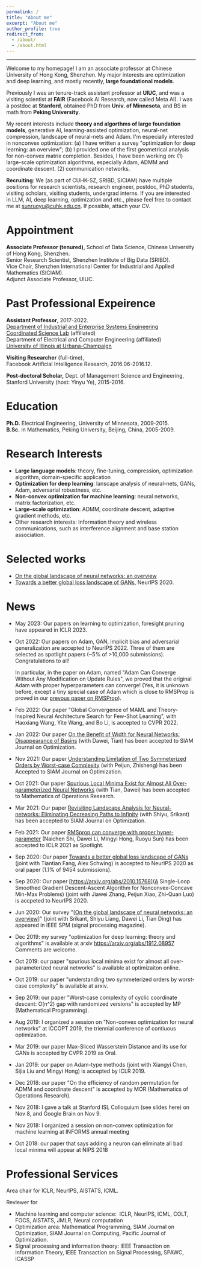 ```yaml
---
permalink: /
title: "About me"
excerpt: "About me"
author_profile: true
redirect_from: 
  - /about/
  - /about.html
---
```


- - -
Welcome to my homepage!
I am an associate professor at Chinese University of Hong Kong, Shenzhen. My major interests are optimization and deep learning, and mostly recently, **large foundational models**. 

Previously I was an tenure-track assistant professor at **UIUC**, and was a visiting scientist at **FAIR** (Facebook AI Research, now called Meta AI). I was a postdoc at **Stanford**, obtained PhD from **Univ. of Minnesota**, and BS in math from **Peking University**. 

My recent interests include **theory and algorthms of large foundation models**, generative AI, learning-assisted optimization, neural-net compression, landscape of neural-nets and Adam. 
I'm especially interested in nonconvex optimization: (a) I have written a survey "optimization for deep learning: an overview"; (b) I provided one of the first geometrical analysis for non-convex matrix completion. 
Besides, I have been working on: (1) large-scale optimization algorithms, especially Adam, ADMM and coordinate descent. (2) communication networks. 

**Recruiting**: 
  We (as part of CUHK-SZ, SRIBD, SICIAM) have multiple positions for research scientists, research engineer, postdoc, PhD students, visiting scholars, visiting students, undergrad interns. 
  If you are interested in LLM, AI, deep learning, optimization and etc., please feel free to contact me at sunruoyu@cuhk.edu.cn. If possible, attach your CV. 

Appointment
======
**Associate Professor (tenured)**, School of Data Science, Chinese University of Hong Kong, Shenzhen. <br />
Senior Research Scientist, Shenzhen Institute of Big Data (SRIBD).  <br />
Vice Chair, Shenzhen International Center for Industrial and Applied Mathematics (SICIAM). <br />
Adjunct Associate Professor, UIUC. 

Past Professional Expeirence
======
**Assistant Professor**, 2017-2022.  
[Department of Industrial and Enterprise Systems Engineering](https://ise.illinois.edu)<br />
[Coordinated Science Lab](https://csl.illinois.edu/) (affiliated)<br /> 
Department of Electrical and Computer Engineering (affiliated) <br />
[University of Illinois at Urbana-Champaign](https://illinois.edu)

**Visiting Researcher** (full-time),  
Facebook Artificial Intelligence Research, 2016.06-2016.12.  

**Post-doctoral Scholar,** 
Dept. of Management Science and Engineering, Stanford University (host: Yinyu Ye), 2015-2016.

Education
======
**Ph.D.** Electrical Engineering, University of Minnesota, 2009-2015.  
**B.Sc.** in Mathematics, Peking University, Beijing, China, 2005-2009.

Research Interests
======
* **Large language models**: theory, fine-tuning, compression, optimization algorithm, domain-specific application
* **Optimization for deep learning**: lanscape analysis of neural-nets, GANs, Adam, adversarial robustness, etc.
* **Non-convex optimization for machine learning**: neural networks, matrix factorization, etc.
* **Large-scale optimization**: ADMM, coordinate descent, adaptive gradient methods, etc.
* Other research interests: Information theory and wireless communications, such as interference alignment and base station association.

**Selected works**
======
* [On the global landscape of neural networks: an overview](https://arxiv.org/abs/2007.01429)
* [Towards a better global loss landscape of GANs](https://arxiv.org/abs/2011.04926), NeurIPS 2020.

News
======
* May 2023: Our papers on learning to optimization, foresight pruning have appeared in ICLR 2023.

* Oct 2022: Our papers on Adam, GAN, implicit bias and adversarial generalization are accepted to NeurIPS 2022. Three of them are selected as spotlight papers (~5% of >10,000 submissions). Congratulations to all! 

  In particular, in the paper on Adam, named "Adam Can Converge Without Any Modification on Update Rules", we proved that the original Adam with proper hyperparameters can converge! (Yes, it is unknown before, except a tiny special case of Adam which is close to RMSProp is proved in our [prevous paper on RMSProp]((https://openreview.net/forum?id=3UDSdyIcBDA))).

* Feb 2022: Our paper "Global Convergence of MAML and Theory-Inspired Neural Architecture Search for Few-Shot Learning", with Haoxiang Wang, Yite Wang, and Bo Li, is accepted to CVPR 2022.
* Jan 2022: Our paper [On the Benefit of Width for Neural Networks: Disappearance of Basins](https://arxiv.org/pdf/1812.11039.pdf) (with Dawei, Tian) has been accepted to SIAM Journal on Optimization.
* Nov 2021: Our paper [Understanding Limitation of Two Symmeterized Orders by Worst-case Complexity](https://arxiv.org/abs/1910.04366) (with Peijun, Zhisheng) has been Accepted to SIAM Journal on Optimization. 
* Oct 2021: Our paper [Spurious Local Minima Exist for Almost All Over-parameterized Neural Networks](https://arxiv.org/abs/1911.01413) (with Tian, Dawei) has been accepted to Mathematics of Operations Research.
* Mar 2021: Our paper [Revisiting Landscape Analysis for Neural-networks: Eliminating Decreasing Paths to Infinity](https://arxiv.org/abs/1912.13472) (with Shiyu, Srikant) has been accepted to SIAM Journal on Optimization.
* Feb 2021: Our paper [RMSprop can converge with proper hyper-parameter](https://openreview.net/forum?id=3UDSdyIcBDA) (Naichen Shi, Dawei Li, Mingyi Hong, Ruoyu Sun) has been accepted to ICLR 2021 as Spotlight.
* Sep 2020: Our paper [Towards a better global loss landscape of GANs](https://arxiv.org/abs/2011.04926) (joint with Tiantian Fang, Alex Schwing)  is accepted to NeurIPS 2020 as oral paper (1.1% of 9454 submissions).
* Sep 2020: Our paper [https://arxiv.org/abs/2010.15768](A Single-Loop Smoothed Gradient Descent-Ascent Algorithm for Nonconvex-Concave Min-Max Problems) (joint with Jiawei Zhang, Peijun Xiao, Zhi-Quan Luo) is accpeted to NeurIPS 2020. 
* Jun 2020: Our survey "[[On the global landscape of neural networks: an overview](https://arxiv.org/abs/2007.01429)]" (joint with Srikant, Shiyu Liang, Dawei Li, Tian Ding) has appeared in IEEE SPM (signal processing magazine).
* Dec 2019: my survey "optimization for deep learning: theory and algorithms" is available at arxiv https://arxiv.org/abs/1912.08957 Comments are welcome. 
* Oct 2019: our paper "spurious local minima exist for almost all over-parameterized neural networks" is available at optimizaiton online. 
* Oct 2019: our paper "understanding two symmeterized orders by worst-case complexity" is available at arxiv. 
* Sep 2019: our paper "Worst-case complexity of cyclic coordinate descent: O(n^2) gap with randomized versions" is accepted by MP (Mathematical Programming).
* Aug 2019: I organized a session on "Non-convex optimization for neural networks" at ICCOPT 2019, the triennial conference of contiuous optimization. 
* Mar 2019: our paper Max-Sliced Wasserstein Distance and its use for GANs is accepted by CVPR 2019 as Oral. 
* Jan 2019: our paper on Adam-type methods (joint with Xiangyi Chen, Sijia Liu and Mingyi Hong) is accepted by ICLR 2019. 
* Dec 2018: our paper "On the efficiency of random permutation for ADMM and coordinate descent" is accepted by MOR (Mathematics of Operations Research).
* Nov 2018: I gave a talk at Stanford ISL Colloquium (see slides here) on Nov 8, and Google Brain on Nov 9. 
* Nov 2018: I organized a session on non-convex optimization for machine learning at INFORMS annual meeting
* Oct 2018: our paper that says adding a neuron can eliminate all bad local minima will appear at NIPS 2018

Professional Services
======
Area chair for ICLR, NeurIPS, AISTATS, ICML. 

Reviewer for
*	Machine learning and computer science:  ICLR, NeurIPS, ICML, COLT, FOCS, AISTATS, JMLR, Neural computation
*	Optimization area: Mathematical Programming, SIAM Journal on Optimization, SIAM Journal on Computing, Pacific Journal of Optimization.
* Signal processing and information theory: IEEE Transaction on Information Theory, IEEE Transaction on Signal Processing, SPAWC, ICASSP
